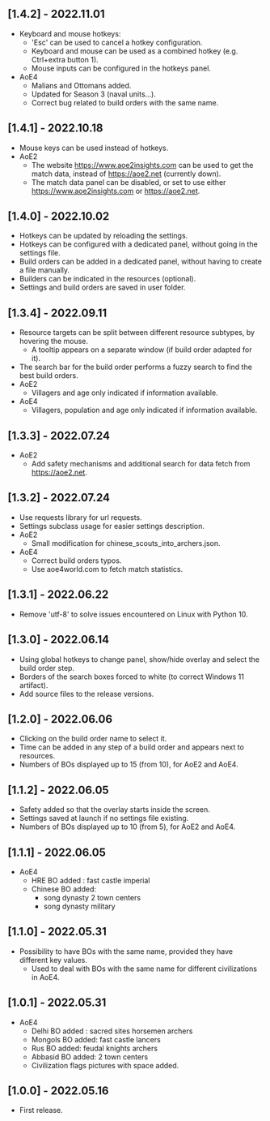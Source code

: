 ## [1.4.2] - 2022.11.01
* Keyboard and mouse hotkeys:
    * 'Esc' can be used to cancel a hotkey configuration.
    * Keyboard and mouse can be used as a combined hotkey (e.g. Ctrl+extra button 1).
    * Mouse inputs can be configured in the hotkeys panel.
* AoE4
    * Malians and Ottomans added.
    * Updated for Season 3 (naval units...).
    * Correct bug related to build orders with the same name.

## [1.4.1] - 2022.10.18
* Mouse keys can be used instead of hotkeys.
* AoE2
    * The website https://www.aoe2insights.com can be used to get the match data, instead of https://aoe2.net (currently down).
    * The match data panel can be disabled, or set to use either https://www.aoe2insights.com or https://aoe2.net.

## [1.4.0] - 2022.10.02
* Hotkeys can be updated by reloading the settings.
* Hotkeys can be configured with a dedicated panel, without going in the settings file.
* Build orders can be added in a dedicated panel, without having to create a file manually.
* Builders can be indicated in the resources (optional).
* Settings and build orders are saved in user folder.

## [1.3.4] - 2022.09.11
* Resource targets can be split between different resource subtypes, by hovering the mouse.
    * A tooltip appears on a separate window (if build order adapted for it).
* The search bar for the build order performs a fuzzy search to find the best build orders. 
* AoE2
    * Villagers and age only indicated if information available.
* AoE4
    * Villagers, population and age only indicated if information available.

## [1.3.3] - 2022.07.24
* AoE2
    * Add safety mechanisms and additional search for data fetch from https://aoe2.net.

## [1.3.2] - 2022.07.24
* Use requests library for url requests.
* Settings subclass usage for easier settings description.
* AoE2
    * Small modification for chinese_scouts_into_archers.json.
* AoE4
    * Correct build orders typos.
    * Use aoe4world.com to fetch match statistics.

## [1.3.1] - 2022.06.22
* Remove 'utf-8' to solve issues encountered on Linux with Python 10.

## [1.3.0] - 2022.06.14
* Using global hotkeys to change panel, show/hide overlay and select the build order step.
* Borders of the search boxes forced to white (to correct Windows 11 artifact).
* Add source files to the release versions.

## [1.2.0] - 2022.06.06
* Clicking on the build order name to select it.
* Time can be added in any step of a build order and appears next to resources.
* Numbers of BOs displayed up to 15 (from 10), for AoE2 and AoE4.

## [1.1.2] - 2022.06.05
* Safety added so that the overlay starts inside the screen.
* Settings saved at launch if no settings file existing.
* Numbers of BOs displayed up to 10 (from 5), for AoE2 and AoE4.

## [1.1.1] - 2022.06.05
* AoE4
    * HRE BO added : fast castle imperial
    * Chinese BO added:
        * song dynasty 2 town centers
        * song dynasty military

## [1.1.0] - 2022.05.31
* Possibility to have BOs with the same name, provided they have different key values.
    * Used to deal with BOs with the same name for different civilizations in AoE4.

## [1.0.1] - 2022.05.31
* AoE4
    * Delhi BO added : sacred sites horsemen archers
    * Mongols BO added: fast castle lancers
    * Rus BO added: feudal knights archers
    * Abbasid BO added: 2 town centers
    * Civilization flags pictures with space added.

## [1.0.0] - 2022.05.16
* First release.
